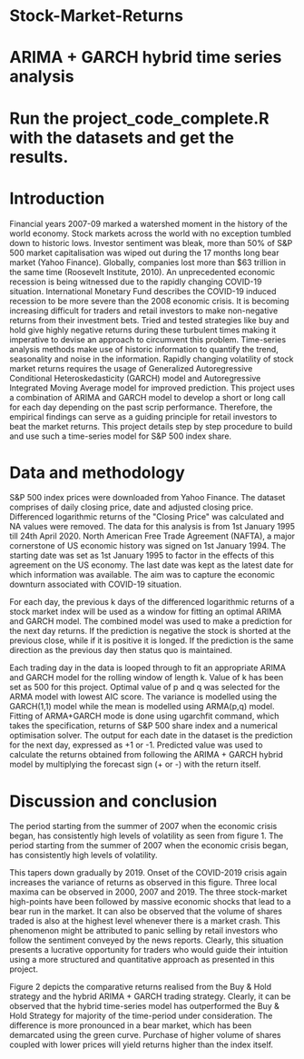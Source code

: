 # Stock-Market-Returns
# ARIMA + GARCH hybrid time series analysis

# Run the project_code_complete.R with the datasets and get the results.

# Introduction

Financial years 2007-09 marked a watershed moment in the history of the world economy. Stock markets across the world with no exception tumbled down to historic lows. Investor sentiment was bleak, more than 50% of S&P 500 market capitalisation was wiped out during the 17 months long bear market (Yahoo Finance). Globally, companies lost more than $63 trillion in the same time (Roosevelt Institute, 2010). An unprecedented economic recession is being witnessed due to the rapidly changing COVID-19 situation. International Monetary Fund describes the COVID-19 induced recession to be more severe than the 2008 economic crisis. 
It is becoming increasing difficult for traders and retail investors to make non-negative returns from their investment bets. Tried and tested strategies like buy and hold give highly negative returns during these turbulent times making it imperative to devise an approach to circumvent this problem. Time-series analysis methods make use of historic information to quantify the trend, seasonality and noise in the information. Rapidly changing volatility of stock market returns requires the usage of Generalized Autoregressive Conditional Heteroskedasticity (GARCH) model and Autoregressive Integrated Moving Average model for improved prediction.
This project uses a combination of ARIMA and GARCH model to develop a short or long call for each day depending on the past scrip performance. Therefore, the empirical findings can serve as a guiding principle for retail investors to beat the market returns. This project details step by step procedure to build and use such a time-series model for S\&P  500 index share.


# Data and methodology

S&P 500 index prices were downloaded from Yahoo Finance. The dataset comprises of daily closing price, date and adjusted closing price. Differenced logarithmic returns of the "Closing Price" was calculated and NA values were removed. The data for this analysis is from 1st January 1995 till 24th April 2020. North American Free Trade Agreement (NAFTA), a major cornerstone of US economic history was signed on 1st January 1994. The starting date was set as 1st January 1995 to factor in the effects of this agreement on the US economy. The last date was kept as the latest date for which information was available. The aim was to capture the economic downturn associated with COVID-19 situation.

For each day, the previous k days of the differenced logarithmic returns of a stock market index will be used as a window for fitting an optimal ARIMA and GARCH model. The combined model was used to make a prediction for the next day returns. If the prediction is negative the stock is shorted at the previous close, while if it is positive it is longed. If the prediction is the same direction as the previous day then status quo is maintained.

Each trading day in the data is looped through to fit an appropriate ARIMA and GARCH model for the rolling window of length k. Value of k has been set as 500 for this project. Optimal value of p and q was selected for the ARMA model with lowest AIC score. The variance is modelled using the GARCH(1,1) model while the mean is modelled using ARMA(p,q) model. Fitting of ARMA+GARCH mode is done using ugarchfit command, which takes the specification, returns of S&P 500 share index and a numerical optimisation solver. The output for each date in the dataset is the prediction for the next day, expressed as +1 or -1. Predicted value was used to calculate the returns obtained from following the ARIMA + GARCH hybrid model by multiplying the forecast sign (+ or -) with the return itself.

# Discussion and conclusion

The period starting from the summer of 2007 when the economic crisis began, has consistently high levels of volatility as seen from figure 1. The period starting from the summer of 2007 when the economic crisis began, has consistently high levels of volatility. 

This tapers down gradually by 2019. Onset of the COVID-2019 crisis again increases the variance of returns as observed in this figure. Three local maxima can be observed in 2000, 2007 and 2019. The three stock-market high-points have been followed by massive economic shocks that lead to a bear run in the market. It can also be observed that the volume of shares traded is also at the highest level whenever there is a market crash. This phenomenon might be attributed to panic selling by retail investors who follow the sentiment conveyed by the news reports. Clearly, this situation presents a lucrative opportunity for traders who would guide their intuition using a more structured and quantitative approach as presented in this project.

Figure 2 depicts the comparative  returns realised from the Buy \& Hold strategy and the hybrid ARIMA + GARCH trading strategy. Clearly, it can be observed that the hybrid time-series model has outperformed the Buy \& Hold Strategy for majority of the time-period under consideration. The difference is more pronounced in a bear market, which has been demarcated using the green curve. Purchase of higher volume of shares coupled with lower prices will yield returns higher than the index itself.




